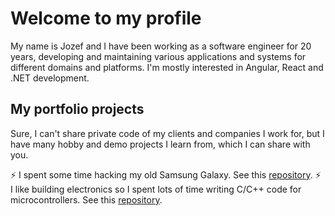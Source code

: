 # Welcome to my profile
My name is Jozef and I have been working as a software engineer for 20 years, developing and maintaining various applications and systems for different domains and platforms. I'm mostly interested in Angular, React and .NET development.

## My portfolio projects
Sure, I can't share private code of my clients and companies I work for, but I have many hobby and demo projects I learn from, which I can share with you.  

⚡ I spent some time hacking my old Samsung Galaxy. See this [repository](https://github.com/zeroamps/android).
⚡ I like building electronics so I spent lots of time writing C/C++ code for microcontrollers. See this [repository](https://github.com/zeroamps/microcontrollers).  

<!--
**zeroamps/zeroamps** is a ✨ _special_ ✨ repository because its `README.md` (this file) appears on your GitHub profile.

Here are some ideas to get you started:

- 🔭 I’m currently working on ...
- 🌱 I’m currently learning ...
- 👯 I’m looking to collaborate on ...
- 🤔 I’m looking for help with ...
- 💬 Ask me about ...
- 📫 How to reach me: ...
- 😄 Pronouns: ...
- ⚡ Fun fact: ...
-->
